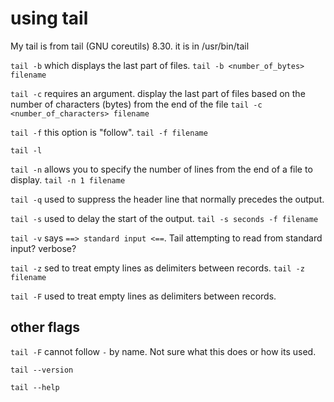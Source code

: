 # using tail

My tail is from tail (GNU coreutils) 8.30.
it is in /usr/bin/tail

`tail -b` which displays the last part of files.  `tail -b <number_of_bytes> filename`

`tail -c` requires an argument. display the last part of files based on the number of characters (bytes) from the end of the file
`tail -c <number_of_characters> filename`

`tail -f` this option is "follow". `tail -f filename`

`tail -l`

`tail -n` allows you to specify the number of lines from the end of a file to display. `tail -n 1 filename`

`tail -q` used to suppress the header line that normally precedes the output.

`tail -s` used to delay the start of the output.  `tail -s seconds -f filename`

`tail -v` says `==> standard input <==`.  Tail attempting to read from standard input? verbose?

`tail -z` sed to treat empty lines as delimiters between records. `tail -z filename`

`tail -F` used to treat empty lines as delimiters between records.

## other flags

`tail -F` cannot follow `-` by name.  Not sure what this does or how its used.

`tail --version`

`tail --help`
